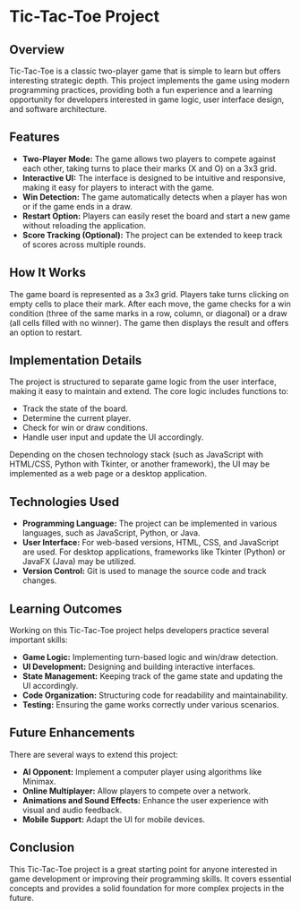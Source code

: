 # Tic-Tac-Toe Project

## Overview

Tic-Tac-Toe is a classic two-player game that is simple to learn but offers interesting strategic depth. This project implements the game using modern programming practices, providing both a fun experience and a learning opportunity for developers interested in game logic, user interface design, and software architecture.

## Features

- **Two-Player Mode:** The game allows two players to compete against each other, taking turns to place their marks (X and O) on a 3x3 grid.
- **Interactive UI:** The interface is designed to be intuitive and responsive, making it easy for players to interact with the game.
- **Win Detection:** The game automatically detects when a player has won or if the game ends in a draw.
- **Restart Option:** Players can easily reset the board and start a new game without reloading the application.
- **Score Tracking (Optional):** The project can be extended to keep track of scores across multiple rounds.

## How It Works

The game board is represented as a 3x3 grid. Players take turns clicking on empty cells to place their mark. After each move, the game checks for a win condition (three of the same marks in a row, column, or diagonal) or a draw (all cells filled with no winner). The game then displays the result and offers an option to restart.

## Implementation Details

The project is structured to separate game logic from the user interface, making it easy to maintain and extend. The core logic includes functions to:

- Track the state of the board.
- Determine the current player.
- Check for win or draw conditions.
- Handle user input and update the UI accordingly.

Depending on the chosen technology stack (such as JavaScript with HTML/CSS, Python with Tkinter, or another framework), the UI may be implemented as a web page or a desktop application.

## Technologies Used

- **Programming Language:** The project can be implemented in various languages, such as JavaScript, Python, or Java.
- **User Interface:** For web-based versions, HTML, CSS, and JavaScript are used. For desktop applications, frameworks like Tkinter (Python) or JavaFX (Java) may be utilized.
- **Version Control:** Git is used to manage the source code and track changes.

## Learning Outcomes

Working on this Tic-Tac-Toe project helps developers practice several important skills:

- **Game Logic:** Implementing turn-based logic and win/draw detection.
- **UI Development:** Designing and building interactive interfaces.
- **State Management:** Keeping track of the game state and updating the UI accordingly.
- **Code Organization:** Structuring code for readability and maintainability.
- **Testing:** Ensuring the game works correctly under various scenarios.

## Future Enhancements

There are several ways to extend this project:

- **AI Opponent:** Implement a computer player using algorithms like Minimax.
- **Online Multiplayer:** Allow players to compete over a network.
- **Animations and Sound Effects:** Enhance the user experience with visual and audio feedback.
- **Mobile Support:** Adapt the UI for mobile devices.

## Conclusion

This Tic-Tac-Toe project is a great starting point for anyone interested in game development or improving their programming skills. It covers essential concepts and provides a solid foundation for more complex projects in the future.
